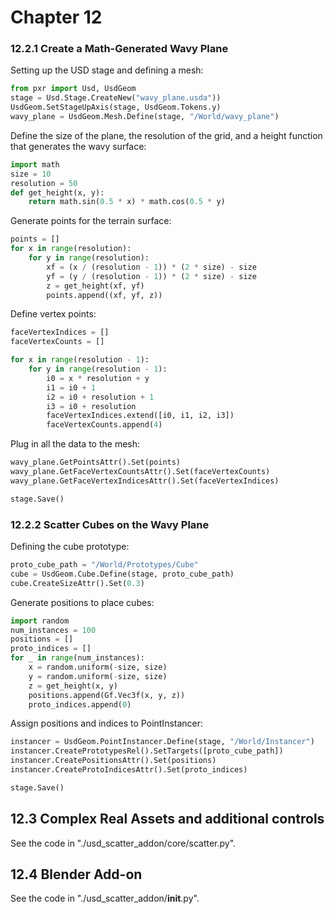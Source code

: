 # Chapter 12 
### 12.2.1 Create a Math-Generated Wavy Plane
Setting up the USD stage and defining a mesh:
```python
from pxr import Usd, UsdGeom    
stage = Usd.Stage.CreateNew("wavy_plane.usda"))
UsdGeom.SetStageUpAxis(stage, UsdGeom.Tokens.y)	
wavy_plane = UsdGeom.Mesh.Define(stage, "/World/wavy_plane")		
```
Define the size of the plane, the resolution of the grid, and a height function that generates the wavy surface:
```python
import math
size = 10	
resolution = 50	
def get_height(x, y):	
    return math.sin(0.5 * x) * math.cos(0.5 * y)
```
Generate points for the terrain surface:
```python
points = []	
for x in range(resolution):	
    for y in range(resolution):
        xf = (x / (resolution - 1)) * (2 * size) - size
        yf = (y / (resolution - 1)) * (2 * size) - size	
        z = get_height(xf, yf)	
        points.append((xf, yf, z))	
```
Define vertex points:
```python
faceVertexIndices = []  
faceVertexCounts = []  

for x in range(resolution - 1):  
    for y in range(resolution - 1):
        i0 = x * resolution + y      
        i1 = i0 + 1                  
        i2 = i0 + resolution + 1     
        i3 = i0 + resolution         
        faceVertexIndices.extend([i0, i1, i2, i3])  
        faceVertexCounts.append(4)                 
```
Plug in all the data to the mesh:
```python
wavy_plane.GetPointsAttr().Set(points) 
wavy_plane.GetFaceVertexCountsAttr().Set(faceVertexCounts) 
wavy_plane.GetFaceVertexIndicesAttr().Set(faceVertexIndices)  

stage.Save()  
```
### 12.2.2 Scatter Cubes on the Wavy Plane 
Defining the cube prototype:
```python
proto_cube_path = "/World/Prototypes/Cube"    
cube = UsdGeom.Cube.Define(stage, proto_cube_path)    
cube.CreateSizeAttr().Set(0.3)	
```
Generate positions to place cubes:
```python
import random	
num_instances = 100    
positions = []    
proto_indices = []	
for _ in range(num_instances):
    x = random.uniform(-size, size)
    y = random.uniform(-size, size)
    z = get_height(x, y)    
    positions.append(Gf.Vec3f(x, y, z))	
    proto_indices.append(0)	
```
Assign positions and indices to PointInstancer:
```python
instancer = UsdGeom.PointInstancer.Define(stage, "/World/Instancer")	
instancer.CreatePrototypesRel().SetTargets([proto_cube_path]) 
instancer.CreatePositionsAttr().Set(positions)	
instancer.CreateProtoIndicesAttr().Set(proto_indices)	

stage.Save()
```   
## 12.3 Complex Real Assets and additional controls
See the code in "./usd_scatter_addon/core/scatter.py".
## 12.4 Blender Add-on
See the code in "./usd_scatter_addon/__init__.py".

